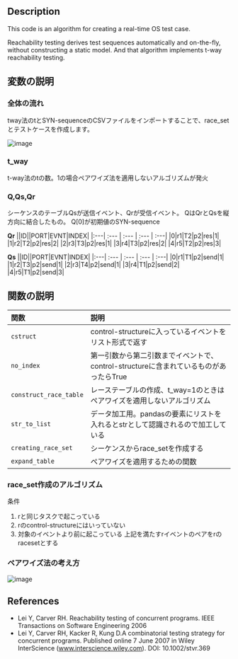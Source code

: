 ## Description

This code is an algorithm for creating a real-time OS test case.

Reachability testing derives test sequences automatically and on-the-fly, without constructing a static model.  And that algorithm implements t-way reachability testing.

## 変数の説明

### 全体の流れ
tway法のtとSYN-sequenceのCSVファイルをインポートすることで、race_setとテストケースを作成します。

![image](https://i.gyazo.com/1498f978afccd0600193c33419365447.png)

### t_way
t-way法のtの数。1の場合ペアワイズ法を適用しないアルゴリズムが発火

### Q,Qs,Qr
シーケンスのテーブルQsが送信イベント、Qrが受信イベント。
QはQrとQsを縦方向に結合したもの。
Q[0]が初期値のSYN-sequence

**Qr**
||ID||PORT|EVNT|INDEX|
|:---| :--- | :--- | :--- | :---|
|0|r1|T2|p2|res|1|
|1|r2|T2|p2|res|2|
|2|r3|T3|p2|res|1|
|3|r4|T3|p2|res|2|
|4|r5|T2|p2|res|3|

**Qs**
||ID||PORT|EVNT|INDEX|
|:---| :--- | :--- | :--- | :---|
|0|r1|T1|p2|send|1|
|1|r2|T3|p2|send|1|
|2|r3|T4|p2|send|1|
|3|r4|T1|p2|send|2|
|4|r5|T1|p2|send|3|


## 関数の説明
|関数|説明|
|:---|:---|
|`cstruct`|control-structureに入っているイベントをリスト形式で返す|
|`no_index`|第一引数から第二引数までイベントで、control-structureに含まれているものがあったらTrue|
|`construct_race_table`|レーステーブルの作成、t_way=1のときはペアワイズを適用しないアルゴリズム|
|`str_to_list`|データ加工用。pandasの要素にリストを入れるとstrとして認識されるので加工している|
|`creating_race_set`|シーケンスからrace_setを作成する|
|`expand_table`|ペアワイズを適用するための関数|

### race_set作成のアルゴリズム
条件
1. rと同じタスクで起こっている
2. rのcontrol-structureにはいっていない
2. 対象のイベントより前に起こっている
上記を満たすrイベントのペアをrのracesetとする

### ペアワイズ法の考え方

![image](https://i.gyazo.com/41ffc39038fe9cbcb47976609b5e9a22.png)


## References

- Lei Y, Carver RH. Reachability testing of concurrent programs. IEEE Transactions on Software Engineering 2006
- Lei Y, Carver RH, Kacker R, Kung D.A combinatorial testing strategy for concurrent programs. Published online 7 June 2007 in Wiley InterScience (www.interscience.wiley.com). DOI: 10.1002/stvr.369

